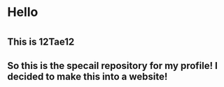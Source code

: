 <DOCTYPE html>
<h1>Hello<h1/>
 <h2>This is 12Tae12<h2>
<p>So this is the specail repository for my profile! I decided to make this into a website!<p/>
